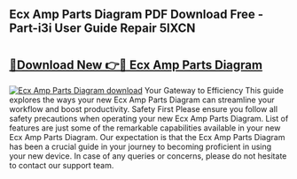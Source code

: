 ## Ecx Amp Parts Diagram PDF Download Free - Part-i3i User Guide Repair 5IXCN

# <h2><a href="http://dfh718.blite.top/?on=Ecx+Amp+Parts+Diagram">🔗Download New 👉🔴 Ecx Amp Parts Diagram</a></h2>

[![Ecx Amp Parts Diagram download](https://i.imgur.com/lujVjoI.png)](http://dfh718.blite.top/?on=Ecx+Amp+Parts+Diagram)
Your Gateway to Efficiency This guide explores the ways your new Ecx Amp Parts Diagram can streamline your workflow and boost productivity. Safety First Please ensure you follow all safety precautions when operating your new Ecx Amp Parts Diagram. List of features are just some of the remarkable capabilities available in your new Ecx Amp Parts Diagram. Our expectation is that the Ecx Amp Parts Diagram has been a crucial guide in your journey to becoming proficient in using your new device. In case of any queries or concerns, please do not hesitate to contact our support team.
